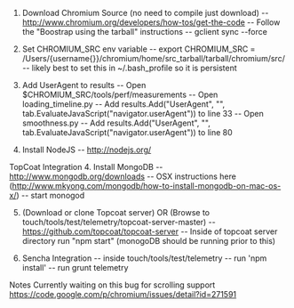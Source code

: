 1. Download Chromium Source (no need to compile just download)
-- http://www.chromium.org/developers/how-tos/get-the-code
-- Follow the "Boostrap using the tarball" instructions
-- gclient sync --force

2. Set CHROMIUM_SRC env variable 
-- export CHROMIUM_SRC = /Users/{username{}}/chromium/home/src_tarball/tarball/chromium/src/
-- likely best to set this in ~/.bash_profile so it is persistent

3. Add UserAgent to results
-- Open $CHROMIUM_SRC/tools/perf/measurements
-- Open loading_timeline.py
-- Add results.Add("UserAgent", "", tab.EvaluateJavaScript("navigator.userAgent")) to line 33
-- Open smoothness.py
-- Add results.Add("UserAgent", "", tab.EvaluateJavaScript("navigator.userAgent")) to line 80

4. Install NodeJS
-- http://nodejs.org/

TopCoat Integration
4. Install MongoDB
-- http://www.mongodb.org/downloads
-- OSX instructions here (http://www.mkyong.com/mongodb/how-to-install-mongodb-on-mac-os-x/)
-- start monogod

5. (Download or clone Topcoat server) OR (Browse to touch/tools/test/telemetry/topcoat-server-master)
-- https://github.com/topcoat/topcoat-server
-- Inside of topcoat server directory run "npm start" (monogoDB should be running prior to this)

6. Sencha Integration
-- inside touch/tools/test/telemetry
-- run 'npm install'
-- run grunt telemetry

Notes
Currently waiting on this bug for scrolling support
https://code.google.com/p/chromium/issues/detail?id=271591
